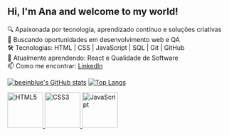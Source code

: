 ## Hi, I'm Ana and welcome to my world!
🔍 Apaixonada por tecnologia, aprendizado contínuo e soluções criativas  
💼 Buscando oportunidades em desenvolvimento web e QA  
🛠️ Tecnologias: HTML | CSS | JavaScript | SQL | Git | GitHub  
🌱 Atualmente aprendendo: React e Qualidade de Software  
📫 Como me encontrar: [LinkedIn](https://www.linkedin.com/in/anabeatriz-p/)

[![beeinblue's GitHub stats](https://github-readme-stats.vercel.app/api?username=beeinblue&show_icons=true&theme=radical&hide=issues,contribs)](https://github.com/anuraghazra/github-readme-stats)
[![Top Langs](https://github-readme-stats.vercel.app/api/top-langs/?username=beeinblue&layout=compact&theme=radical)](https://github.com/beeinblue)

<table>
  <a href="https://github.com/beeinblue">
  <img src="https://img.icons8.com/color/2x/html-5.png" width="80" alt="HTML5">
  <img src="https://img.icons8.com/color/2x/css3.png" width="80" alt="CSS3">
  <img src="https://static.vecteezy.com/system/resources/previews/027/127/560/non_2x/javascript-logo-javascript-icon-transparent-free-png.png" width="80" alt="JavaScript">
</table>
